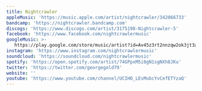 ```yaml
---
title: Nightcrawler
appleMusic: 'https://music.apple.com/artist/nightcrawler/342066733'
bandcamp: 'https://nightcrawler.bandcamp.com'
discogs: 'https://www.discogs.com/artist/3175198-Nightcrawler-5'
facebook: 'https://www.facebook.com/nightcrawlermusic'
googleMusic: >-
   https://play.google.com/store/music/artist?id=Av45z3rt2nnzqw2ok3jt3aofgu4
instagram: 'https://www.instagram.com/nightcrawlermusic'
soundcloud: 'https://soundcloud.com/nightcrawlermusic'
spotify: 'https://open.spotify.com/artist/74GPpxM5i8gN1sgNXh8JKu'
twitter: 'https://twitter.com/georgegold79'
website: ''
youtube: 'https://www.youtube.com/channel/UCIHO_LEsMubcYvCefETYzaQ'
---
```

